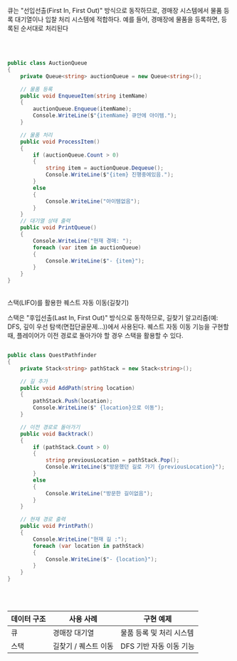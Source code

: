 
큐는 "선입선출(First In, First Out)" 방식으로 동작하므로, 경매장 시스템에서 물품 등록 대기열이나 입찰 처리 시스템에 적합하다.
예를 들어, 경매장에 물품을 등록하면, 등록된 순서대로 처리된다

<br>
<br>

```cs
public class AuctionQueue
{
    private Queue<string> auctionQueue = new Queue<string>();

    // 물품 등록
    public void EnqueueItem(string itemName)
    {
        auctionQueue.Enqueue(itemName);
        Console.WriteLine($"{itemName} 큐안에 아이템.");
    }

    // 물품 처리
    public void ProcessItem()
    {
        if (auctionQueue.Count > 0)
        {
            string item = auctionQueue.Dequeue();
            Console.WriteLine($"{item} 진행중에있음.");
        }
        else
        {
            Console.WriteLine("아이템없음");
        }
    }
    // 대기열 상태 출력
    public void PrintQueue()
    {
        Console.WriteLine("현재 경매: ");
        foreach (var item in auctionQueue)
        {
            Console.WriteLine($"- {item}");
        }
    }
}
```

<br>
스택(LIFO)를 활용한 퀘스트 자동 이동(길찾기)

스택은 "후입선출(Last In, First Out)" 방식으로 동작하므로, 길찾기 알고리즘(예: DFS, 깊이 우선 탐색(면접단골문제...))에서 사용된다. 퀘스트 자동 이동 기능을 구현할 때, 플레이어가 이전 경로로 돌아가야 할 경우 스택을 활용할 수 있다.

```cs

public class QuestPathfinder
{
    private Stack<string> pathStack = new Stack<string>();

    // 길 추가
    public void AddPath(string location)
    {
        pathStack.Push(location);
        Console.WriteLine($" {location}으로 이동");
    }

    // 이전 경로로 돌아가기
    public void Backtrack()
    {
        if (pathStack.Count > 0)
        {
            string previousLocation = pathStack.Pop();
            Console.WriteLine($"방문했던 길로 가기 {previousLocation}");
        }
        else
        {
            Console.WriteLine("방문한 길이없음");
        }
    }

    // 현재 경로 출력
    public void PrintPath()
    {
        Console.WriteLine("현재 길 :");
        foreach (var location in pathStack)
        {
            Console.WriteLine($"- {location}");
        }
    }
}
```




<br>
<br>


| 데이터 구조 | 사용 사례        | 구현 예제           |
| ------ | ------------ | --------------- |
| 큐      | 경매장 대기열      | 물품 등록 및 처리 시스템  |
| 스택     | 길찾기 / 퀘스트 이동 | DFS 기반 자동 이동 기능 |
